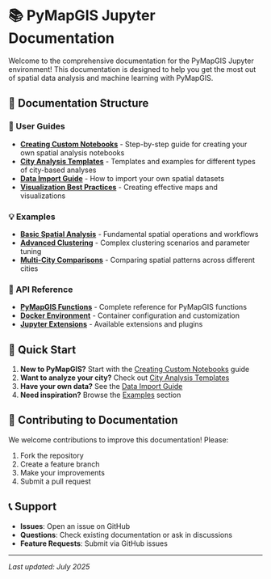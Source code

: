 # 📚 PyMapGIS Jupyter Documentation

Welcome to the comprehensive documentation for the PyMapGIS Jupyter environment! This documentation is designed to help you get the most out of spatial data analysis and machine learning with PyMapGIS.

## 📖 Documentation Structure

### 🎯 User Guides
- **[Creating Custom Notebooks](user-guides/creating-notebooks.md)** - Step-by-step guide for creating your own spatial analysis notebooks
- **[City Analysis Templates](user-guides/city-analysis-templates.md)** - Templates and examples for different types of city-based analyses
- **[Data Import Guide](user-guides/data-import.md)** - How to import your own spatial datasets
- **[Visualization Best Practices](user-guides/visualization-guide.md)** - Creating effective maps and visualizations

### 💡 Examples
- **[Basic Spatial Analysis](examples/basic-spatial-analysis.md)** - Fundamental spatial operations and workflows
- **[Advanced Clustering](examples/advanced-clustering.md)** - Complex clustering scenarios and parameter tuning
- **[Multi-City Comparisons](examples/multi-city-analysis.md)** - Comparing spatial patterns across different cities

### 🔧 API Reference
- **[PyMapGIS Functions](api-reference/pymapgis-functions.md)** - Complete reference for PyMapGIS functions
- **[Docker Environment](api-reference/docker-environment.md)** - Container configuration and customization
- **[Jupyter Extensions](api-reference/jupyter-extensions.md)** - Available extensions and plugins

## 🚀 Quick Start

1. **New to PyMapGIS?** Start with the [Creating Custom Notebooks](user-guides/creating-notebooks.md) guide
2. **Want to analyze your city?** Check out [City Analysis Templates](user-guides/city-analysis-templates.md)
3. **Have your own data?** See the [Data Import Guide](user-guides/data-import.md)
4. **Need inspiration?** Browse the [Examples](examples/) section

## 🤝 Contributing to Documentation

We welcome contributions to improve this documentation! Please:

1. Fork the repository
2. Create a feature branch
3. Make your improvements
4. Submit a pull request

## 📞 Support

- **Issues**: Open an issue on GitHub
- **Questions**: Check existing documentation or ask in discussions
- **Feature Requests**: Submit via GitHub issues

---

*Last updated: July 2025*
